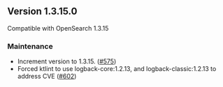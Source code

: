 ## Version 1.3.15.0
Compatible with OpenSearch 1.3.15

### Maintenance
* Increment version to 1.3.15. ([#575](https://github.com/opensearch-project/common-utils/pull/575))
* Forced ktlint to use logback-core:1.2.13, and logback-classic:1.2.13 to address CVE ([#602](https://github.com/opensearch-project/common-utils/pull/602))